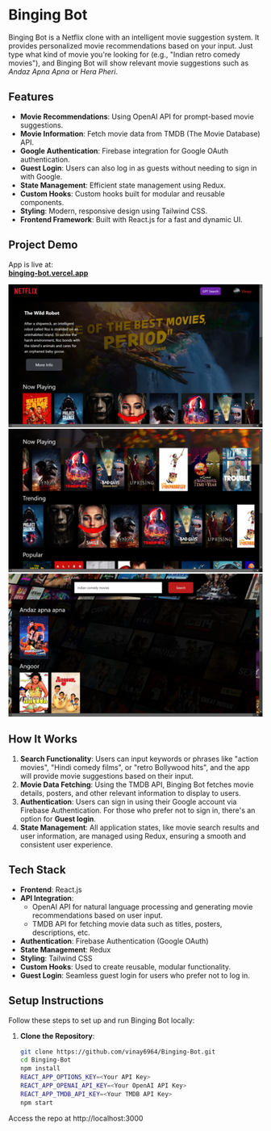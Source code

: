 # Binging Bot

Binging Bot is a Netflix clone with an intelligent movie suggestion system. It provides personalized movie recommendations based on your input. Just type what kind of movie you're looking for (e.g., "Indian retro comedy movies"), and Binging Bot will show relevant movie suggestions such as _Andaz Apna Apna_ or _Hera Pheri_.

## Features

- **Movie Recommendations**: Using OpenAI API for prompt-based movie suggestions.
- **Movie Information**: Fetch movie data from TMDB (The Movie Database) API.
- **Google Authentication**: Firebase integration for Google OAuth authentication.
- **Guest Login**: Users can also log in as guests without needing to sign in with Google.
- **State Management**: Efficient state management using Redux.
- **Custom Hooks**: Custom hooks built for modular and reusable components.
- **Styling**: Modern, responsive design using Tailwind CSS.
- **Frontend Framework**: Built with React.js for a fast and dynamic UI.

## Project Demo

App is live at:  
**[binging-bot.vercel.app](https://binging-bot.vercel.app/)**

![Binging Bot Screenshot](./public/Screenshot1.png)
![Binging Bot Screenshot](./public/Screenshot2.png)
![Binging Bot Screenshot](./public/Screenshot3.png)

## How It Works

1. **Search Functionality**: Users can input keywords or phrases like "action movies", "Hindi comedy films", or "retro Bollywood hits", and the app will provide movie suggestions based on their input.
2. **Movie Data Fetching**: Using the TMDB API, Binging Bot fetches movie details, posters, and other relevant information to display to users.
3. **Authentication**: Users can sign in using their Google account via Firebase Authentication. For those who prefer not to sign in, there's an option for **Guest login**.
4. **State Management**: All application states, like movie search results and user information, are managed using Redux, ensuring a smooth and consistent user experience.

## Tech Stack

- **Frontend**: React.js
- **API Integration**:
  - OpenAI API for natural language processing and generating movie recommendations based on user input.
  - TMDB API for fetching movie data such as titles, posters, descriptions, etc.
- **Authentication**: Firebase Authentication (Google OAuth)
- **State Management**: Redux
- **Styling**: Tailwind CSS
- **Custom Hooks**: Used to create reusable, modular functionality.
- **Guest Login**: Seamless guest login for users who prefer not to log in.

## Setup Instructions

Follow these steps to set up and run Binging Bot locally:

1. **Clone the Repository**:

   ```bash
   git clone https://github.com/vinay6964/Binging-Bot.git
   cd Binging-Bot
   npm install
   REACT_APP_OPTIONS_KEY=<Your API Key>
   REACT_APP_OPENAI_API_KEY=<Your OpenAI API Key>
   REACT_APP_TMDB_API_KEY=<Your TMDB API Key>
   npm start
   ```

Access the repo at
http://localhost:3000
